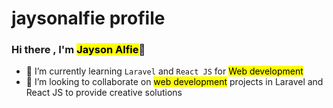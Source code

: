 # **jaysonalfie profile**


### Hi there , I'm <mark>**Jayson Alfie**</mark>👋
- 🌱 I’m currently learning `Laravel` and `React JS` for  <mark>Web development</mark>
- 👀 I’m looking to collaborate on <mark>web development</mark> projects in Laravel and React JS to provide creative solutions


<!--
**jaysonalfie/jaysonalfie** is a ✨ _special_ ✨ repository because its `README.md` (this file) appears on your GitHub profile.

Here are some ideas to get you started:

- 🔭 I’m currently working on ...
- 🌱 I’m currently learning ...
- 👯 I’m looking to collaborate on ...
- 🤔 I’m looking for help with ...
- 💬 Ask me about ...
- 📫 How to reach me: ...
- 😄 Pronouns: ...
- ⚡ Fun fact: ...
-->
